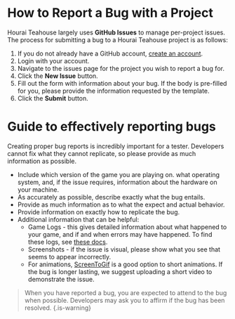 <!-- TITLE: Reporting Bugs -->
<!-- SUBTITLE: A quick guide to reporting bugs for Hourai Teahouse projects. -->

# How to Report a Bug with a Project
Hourai Teahouse largely uses **GitHub Issues** to manage per-project issues. The process for submitting a bug to a Hourai Teahouse project is as follows:

1. If you do not already have a GitHub account, [create an account](https://github.com/join).
2. Login with your account.
3. Navigate to the issues page for the project you wish to report a bug for. 
4. Click the **New Issue** button.
5. Fill out the form with information about your bug. If the body is pre-filled for you, please provide the information requested by the template.
6. Click the **Submit** button.

# Guide to effectively reporting bugs
Creating proper bug reports is incredibly important for a tester. Developers cannot fix what they cannot replicate, so please provide as much information as possible.

* Include which version of the game you are playing on. what operating system, and, if the issue requires, information about the hardware on your machine.
* As accurately as possible, describe exactly what the bug entails.
* Provide as much information as to what the expect and actual behavior. 
* Provide information on exactly how to replicate the bug.
* Additional information that can be helpful:
  * Game Logs - this gives detailed information about what happened to your game, and if and when errors may have happened. To find these logs, see [these docs](https://docs.unity3d.com/Manual/LogFiles.html).
  * Screenshots - if the issue is visual, please show what you see that seems to appear incorrectly.
  * For animations, [ScreenToGif](http://www.screentogif.com/|ScreenToGif) is a good option to short animations. If the bug is longer lasting, we suggest uploading a short video to demonstrate the issue.

> When you have reported a bug, you are expected to attend to the bug when possible. Developers may ask you to affirm if the bug has been resolved.
{.is-warning}

